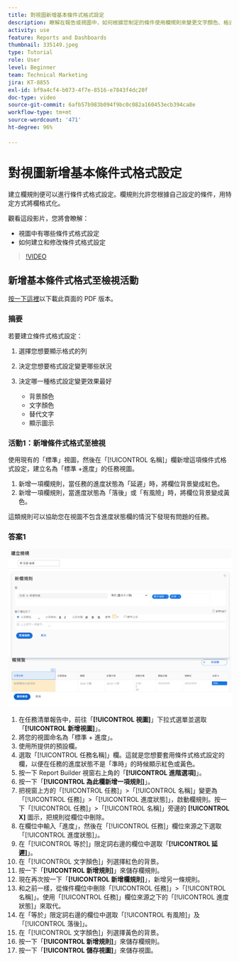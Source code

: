 ```yaml
---
title: 對視圖新增基本條件式格式設定
description: 瞭解在報告或視圖中，如何根據您制定的條件使用欄規則來變更文字顏色、格式和背景顏色。
activity: use
feature: Reports and Dashboards
thumbnail: 335149.jpeg
type: Tutorial
role: User
level: Beginner
team: Technical Marketing
jira: KT-8855
exl-id: bf9a4cf4-b073-4f7e-8516-e7843f4dc20f
doc-type: video
source-git-commit: 6afb57b983b094f9bc0c082a160453ecb394ca8e
workflow-type: tm+mt
source-wordcount: '471'
ht-degree: 96%

---
```


# 對視圖新增基本條件式格式設定

建立欄規則便可以進行條件式格式設定。欄規則允許您根據自己設定的條件，用特定方式將欄格式化。

觀看這段影片，您將會瞭解：

* 視圖中有哪些條件式格式設定
* 如何建立和修改條件式格式設定

>[!VIDEO](https://video.tv.adobe.com/v/335149/?quality=12&learn=on)

## 新增基本條件式格式至檢視活動

[按一下這裡](/help/assets/add-basic-conditional-formatting-to-a-view-activities.pdf)以下載此頁面的 PDF 版本。

### 摘要

若要建立條件式格式設定：

1. 選擇您想要顯示格式的列
1. 決定您想要格式設定變更哪些狀況
1. 決定哪一種格式設定變更效果最好

   * 背景顏色
   * 文字顏色
   * 替代文字
   * 顯示圖示

### 活動1：新增條件式格式至檢視

使用現有的「標準」視圖，然後在「[!UICONTROL 名稱]」欄新增這項條件式格式設定，建立名為「標準 +進度」的任務視圖。

1. 新增一項欄規則，當任務的進度狀態為「延遲」時，將欄位背景變成紅色。
1. 新增一項欄規則，當進度狀態為「落後」或「有風險」時，將欄位背景變成黃色。

這類規則可以協助您在視圖不包含進度狀態欄的情況下發現有問題的任務。

### 答案1

![影像顯示建立新的欄規則的畫面](assets/conditional-formatting-exercise.png)

1. 在任務清單報告中，前往「**[!UICONTROL 視圖]**」下拉式選單並選取「**[!UICONTROL 新增視圖]**」。
1. 將您的視圖命名為「標準 + 進度」。
1. 使用所提供的預設欄。
1. 選取「[!UICONTROL 任務名稱]」欄。這就是您想要套用條件式格式設定的欄，以便在任務的進度狀態不是「準時」的時候顯示紅色或黃色。
1. 按一下 Report Builder 視窗右上角的「**[!UICONTROL 進階選項]**」。
1. 按一下「**[!UICONTROL 為此欄新增一項規則]**」。
1. 把視窗上方的「[!UICONTROL 任務]」>「[!UICONTROL 名稱]」變更為「[!UICONTROL 任務]」>「[!UICONTROL 進度狀態]」，啟動欄規則。按一下「[!UICONTROL 任務]」>「[!UICONTROL 名稱]」旁邊的 **[!UICONTROL X]** 圖示，把規則從欄位中刪除。
1. 在欄位中輸入「進度」，然後在「[!UICONTROL 任務]」欄位來源之下選取「[!UICONTROL 進度狀態]」。
1. 在「[!UICONTROL 等於]」限定詞右邊的欄位中選取「**[!UICONTROL 延遲]**」。
1. 在「[!UICONTROL 文字顏色]」列選擇紅色的背景。
1. 按一下「**[!UICONTROL 新增規則]**」來儲存欄規則。
1. 現在再次按一下「**[!UICONTROL 新增欄規則]**」，新增另一條規則。
1. 和之前一樣，從條件欄位中刪除「[!UICONTROL 任務]」>「[!UICONTROL 名稱]」。使用「[!UICONTROL 任務]」欄位來源之下的「[!UICONTROL 進度狀態]」來取代。
1. 在「等於」限定詞右邊的欄位中選取「[!UICONTROL 有風險]」及「[!UICONTROL 落後]」。
1. 在「[!UICONTROL 文字顏色]」列選擇黃色的背景。
1. 按一下「**[!UICONTROL 新增規則]**」來儲存欄規則。
1. 按一下「**[!UICONTROL 儲存視圖]**」來儲存視圖。
